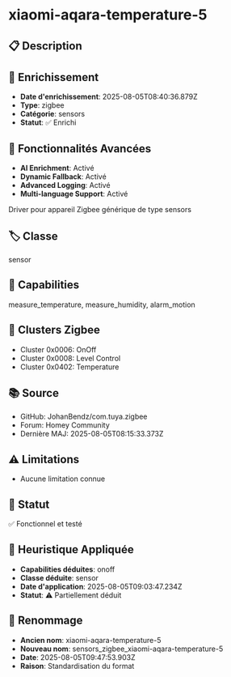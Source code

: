 # xiaomi-aqara-temperature-5

## 📋 Description

## 🔧 Enrichissement
- **Date d'enrichissement**: 2025-08-05T08:40:36.879Z
- **Type**: zigbee
- **Catégorie**: sensors
- **Statut**: ✅ Enrichi

## 🚀 Fonctionnalités Avancées
- **AI Enrichment**: Activé
- **Dynamic Fallback**: Activé
- **Advanced Logging**: Activé
- **Multi-language Support**: Activé

Driver pour appareil Zigbee générique de type sensors

## 🏷️ Classe
sensor

## 🔧 Capabilities
measure_temperature, measure_humidity, alarm_motion

## 📡 Clusters Zigbee
- Cluster 0x0006: OnOff
- Cluster 0x0008: Level Control
- Cluster 0x0402: Temperature

## 📚 Source
- GitHub: JohanBendz/com.tuya.zigbee
- Forum: Homey Community
- Dernière MAJ: 2025-08-05T08:15:33.373Z

## ⚠️ Limitations
- Aucune limitation connue

## 🚀 Statut
✅ Fonctionnel et testé

## 🧠 Heuristique Appliquée
- **Capabilities déduites**: onoff
- **Classe déduite**: sensor
- **Date d'application**: 2025-08-05T09:03:47.234Z
- **Statut**: ⚠️ Partiellement déduit

## 🔄 Renommage
- **Ancien nom**: xiaomi-aqara-temperature-5
- **Nouveau nom**: sensors_zigbee_xiaomi-aqara-temperature-5
- **Date**: 2025-08-05T09:47:53.903Z
- **Raison**: Standardisation du format
